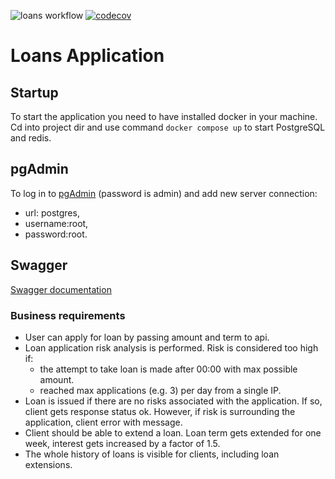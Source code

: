 ![loans workflow](https://github.com/osber1/loans/actions/workflows/gradle.yml/badge.svg)
[![codecov](https://codecov.io/gh/osber1/loans/branch/improved-application/graph/badge.svg?token=2KOECLUD4M)](https://codecov.io/gh/osber1/loans)

# Loans Application

## Startup

To start the application you need to have installed docker in your machine. Cd into project dir and use command ```docker compose up``` to start PostgreSQL and redis.

## pgAdmin

To log in to [pgAdmin](http://localhost:5050) (password is admin) and add new server connection:

- url: postgres,
- username:root,
- password:root.

## Swagger

[Swagger documentation](http://localhost:8080/swagger-ui/)

### Business requirements

* User can apply for loan by passing amount and term to api.
* Loan application risk analysis is performed. Risk is considered too high if:
    * the attempt to take loan is made after 00:00 with max possible amount.
    * reached max applications (e.g. 3) per day from a single IP.
* Loan is issued if there are no risks associated with the application. If so, client gets response status ok. However, if risk is surrounding the application, client error with
  message.
* Client should be able to extend a loan. Loan term gets extended for one week, interest gets increased by a factor of 1.5.
* The whole history of loans is visible for clients, including loan extensions.
